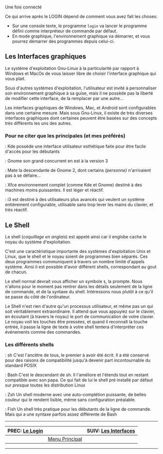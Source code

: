 Une fois connecté


Ce qui arrive après le LOGIN dépend de comment vous avez fait les choses:

 * Sur une console texte, le programme `login` va lancer le programme défini comme interpréteur de commande par défaut.
 * En mode graphique, l'environnement graphique va démarrer, et vous pourrez démarrer des programmes depuis celui-ci.

## Les Interfaces graphiques 

Le système d'exploitation Gnu-Linux à la particularité par rapport à Windows et MacOs de vous laisser libre de choisir l'interface graphique qui vous plait.

Sous d'autres systèmes d'exploitation, l'utilisateur est invité à personnaliser son environnement graphique à sa guise, mais il ne possède pas la liberté de modifier cette interface, de la remplacer par une autre...

Les interfaces graphiques de Windows, Mac, et Android sont configurables dans une certaine mesure. Mais sous Gnu-Linux, il existe de très diverses interfaces graphiques dont certaines peuvent être basées sur des concepts très différents les uns des autres.

### Pour ne citer que les principales (et mes préférés) 

: Kde
possède une interface utilisateur esthétique faite pour être facile d'accès pour les débutants

: Gnome
son grand concurrent en est à la version 3

: Mate
la descendante de Gnome 2, dont certains *(personne)* n'arrivaient pas à se défaire...

: Xfce
environnement complet (comme Kde et Gnome) destiné à des machines moins puissantes. Il est léger et réactif.

: i3
est destiné à des utilisateurs plus avancés qui veulent un système entièrement configurable, utilisable sans trop lever les mains du clavier, et très réactif.

## Le Shell 

Le shell (*coquillage en anglais*) est appelé ainsi car il englobe cache le noyau du système d'exploitation.

C'est une caractéristique importante des systèmes d'exploitation Unix et Linux, que le shell et le noyau soient de programmes bien séparés. Ces deux programmes communiquent à travers un nombre limité d'appels système. Ainsi il est possible d'avoir différent shells, correspondant au gout de chacun.

Le shell normal devrait vous afficher un symbole `$`, la prompte. Nous n'allons pour le moment pas rentrer dans les détails seulement de la ligne de commande, et de la syntaxe du shell. Intéressons nous plutôt à ce qu'il se passe du côté de l'ordinateur.

Le Shell n'est rien d'autre qu'un processus utilisateur, et même pas un qui soit véritablement extraordinaire. Il attend que vous appuyiez sur le clavier, en écoutant (à travers le noyau) le port de communication de votre clavier. Le noyau voit les touches être pressées, et quand il reconnaît la touche entrée, il passe la ligne de texte à votre shell tentera d'interpréter ces événements comme des commandes.

### Les différents shells 

: sh
C'est l'ancêtre de tous, le premier à avoir été écrit. Il a été conservé pour des raisons de compatibilité jusqu'à devenir part incontournable du standard POSIX

: Bash
C'est le descendant de sh. Il l'améliore et l'étends tout en restant compatible avec son papa. Ce qui fait de lui le shell pré installé par défaut sur *presque* toutes les distribution Linux

: Zsh
Un shell moderne avec une auto-complétion puissante, de belles couleur qui le rendent lisible, même sans configuration préalable.

: Fish
Un shell très pratique pour les débutants de la ligne de commande. Mais qui a une syntaxe parfois assez différente de Bash

---

| PREC: [Le Login](065_login.md) |  | SUIV: [Les Interfaces](070_interface.md) |
| -------------  | ----- |  ----------         |
|  | [Menu Principal](index.md) |  |

---

